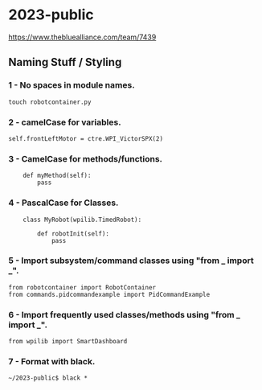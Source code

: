 # 2023-public
https://www.thebluealliance.com/team/7439

## Naming Stuff / Styling

### 1 - No spaces in module names.
```
touch robotcontainer.py
```
### 2 - camelCase for variables.
```
self.frontLeftMotor = ctre.WPI_VictorSPX(2)
```
### 3 - CamelCase for methods/functions.
```
    def myMethod(self):
        pass
```
### 4 - PascalCase for Classes.
```
    class MyRobot(wpilib.TimedRobot):
    
        def robotInit(self):
            pass
```
### 5 - Import subsystem/command classes using "from _ import _".
```
from robotcontainer import RobotContainer
from commands.pidcommandexample import PidCommandExample
```
### 6 - Import frequently used classes/methods using "from _ import _".
```
from wpilib import SmartDashboard
```
### 7 - Format with black.
```
~/2023-public$ black *
```
